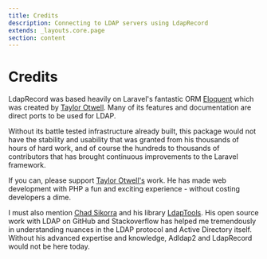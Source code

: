 ```yaml
---
title: Credits
description: Connecting to LDAP servers using LdapRecord
extends: _layouts.core.page
section: content
---
```


# Credits

LdapRecord was based heavily on Laravel's fantastic ORM [Eloquent](https://laravel.com/docs/core/v1/eloquent)
which was created by [Taylor Otwell](https://github.com/taylorotwell). Many of its features and
documentation are direct ports to be used for LDAP.

Without its battle tested infrastructure already built, this package would not have the stability and
usability that was granted from his thousands of hours of hard work, and of course the hundreds to
thousands of contributors that has brought continuous improvements to the Laravel framework.

If you can, please support [Taylor Otwell's](https://github.com/taylorotwell) work. He has made web
development with PHP a fun and exciting experience - without costing developers a dime.

I must also mention [Chad Sikorra](https://github.com/ChadSikorra) and his library [LdapTools](https://github.com/ldaptools/ldaptools).
His open source work with LDAP on GitHub and Stackoverflow has helped me tremendously in
understanding nuances in the LDAP protocol and Active Directory itself. Without his
advanced expertise and knowledge, Adldap2 and LdapRecord would not be here today.